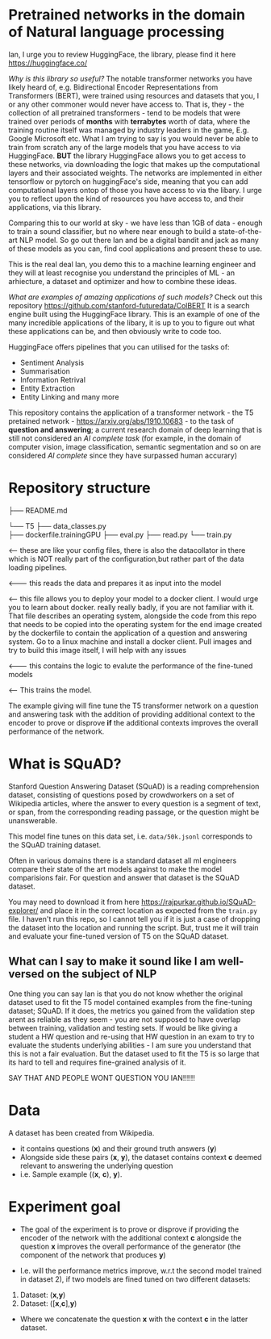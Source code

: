 # Pretrained networks in the domain of  Natural language processing 

Ian, I urge you to review HuggingFace, the library, please find it here https://huggingface.co/

_Why is this library so useful?_
The notable transformer networks you have likely heard of, e.g. Bidirectional Encoder Representations from Transformers (BERT), were trained using resources and datasets that you, I or any other commoner would never have access to. That is, they - the collection of all pretrained transformers - tend to be models that were trained over periods of **months** with **terrabytes** worth of data, where the training routine itself was managed by industry leaders in the game, E.g. Google Microsoft etc. What I am trying to say is you would never be able to train from scratch any of the large models that you have access to via HuggingFace. **BUT** the library HuggingFace allows you to get access to these networks, via downloading the logic that makes up the computational layers and their associated weights. The networks are implemented in either tensorflow or pytorch on huggingFace's side, meaning that you can add computational layers ontop of those you have access to via the libary. I urge you to reflect upon the kind of resources you have access to, and their applications, via this library. 

Comparing this to our world at sky - we have less than 1GB of data - enough to train a sound classifier, but no where near enough to build a state-of-the-art NLP model. So go out there Ian and be a digital bandit and jack as many of these models as you can, find cool applications and present these to use. 

This is the real deal Ian, you demo this to a machine learning engineer and they will at least recognise you understand the principles of ML - an arhiecture, a dataset and optimizer and how to combine these ideas. 

_What are examples of amazing applications of such models?_
Check out this repository https://github.com/stanford-futuredata/ColBERT
It is a search engine built using the HuggingFace library. This is an example of one of the many incredible applications of the libary, it is up to you to figure out what these applications can be, and then obviously write to code too. 

HuggingFace offers pipelines that you can utilised for the tasks of: 
- Sentiment Analysis 
- Summarisation 
- Information Retrival
- Entity Extraction 
- Entity Linking 
and many more

This repository contains the application of a transformer network - the T5 pretained network - https://arxiv.org/abs/1910.10683 - to the task of **question and answering**; a current research domain of deep learning that is still not considered an *AI complete task* (for example, in the domain of computer vision, image classification, semantic segmentation and so on are considered *AI complete* since they have surpassed human accurary) 

# Repository structure 
├── README.md

└── T5
    ├── data_classes.py  
    ├── dockerfile.trainingGPU
    ├── eval.py
    ├── read.py
    └── train.py

<-- these are like your config files, there is also the datacollator in there which is NOT really part of the configuration,but rather part of the data loading pipelines. 

 <--- this reads the data and prepares it as input into the model

 <-- this file allows you to deploy your model to a docker client. I would urge you to learn about docker. really really badly, if you are not familiar with it. That file describes an operating system, alongside the code from this repo that needs to be copied into the operating system for the end image created by the dockerfile to contain the application of a question and answering system. Go to a linux machine and install a docker client. Pull images and try to build this image itself, I will help with any issues 

 <--- this contains the logic to evalute the performance of the fine-tuned models

 <-- This trains the model. 

The example giving will fine tune the T5 transformer network on a question and answering task with the addition of providing additional context to the encoder to prove or disprove **if** the additional contexts improves the overall performance of the network. 

# What is SQuAD?
Stanford Question Answering Dataset (SQuAD) is a reading comprehension dataset, consisting of questions posed by crowdworkers on a set of Wikipedia articles, where the answer to every question is a segment of text, or span, from the corresponding reading passage, or the question might be unanswerable.

This model fine tunes on this data set, i.e. `data/50k.jsonl` corresponds to the SQuAD training dataset. 

Often in various domains there is a standard dataset all ml engineers compare their state of the art models against to make the model comparisions fair. For question and answer that dataset is the SQuAD dataset. 

You may need to download it from here https://rajpurkar.github.io/SQuAD-explorer/ and place it in the correct location as expected from the `train.py` file. I haven't run this repo, so I cannot tell you if it is just a case of dropping the dataset into the location and running the script. But, trust me it will train and evaluate your fine-tuned version of T5 on the SQuAD dataset. 


## What can I say to make it sound like I am well-versed on the subject of NLP 
 One thing you can say Ian is that you do not know whether the original dataset used to fit the T5 model contained examples from the fine-tuning dataset; SQuAD. If it does, the metrics you gained from the validation step arent as reliable as they seem  - you are not supposed to have overlap between training, validation and testing sets. If would be like giving a student a HW question and re-using that HW question in an exam to try to evaluate the students underlying abilities - I am sure you understand that this is not a fair evaluation. But the dataset used to fit the T5 is so large that its hard to tell and requires fine-grained analysis of it. 

 SAY THAT AND PEOPLE WONT QUESTION YOU IAN!!!!!!



# Data 
A dataset has been created from Wikipedia. 
- it contains questions (**x**) and their ground truth answers (**y**)
- Alongside side these pairs (**x**, **y**), the dataset contains context **c** deemed relevant to answering the underlying question 
- i.e. Sample example ((**x**, **c**), **y**). 

# Experiment goal
- The goal of the experiment is to prove or disprove if providing the encoder of the network with the additional context **c** alongside the question **x** improves the overall performance of the generator (the component of the network that produces **y**)

- I.e. will the performance metrics improve, w.r.t the second model trained in dataset 2), if two models are fined tuned on two different datasets:
1) Dataset: (**x**,**y**)
2) Dataset: ([**x**,**c**],**y**)
- Where we concatenate the question **x** with the context **c** in the latter dataset. 

